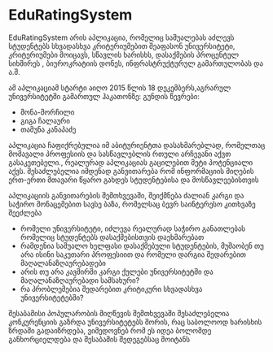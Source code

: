 # EduRatingSystem
   EduRatingSystem არის აპლიკაცია, რომელიც საშუალებას აძლევს სტუდენტებს სხვადასხვა კრიტერიუმებით შეაფასონ უნივერსიტეტი, კრიტერიუმები მოიცავს, სწავლის ხარისხს, დასაქმების პროცენტულ სიხშირეს , ბიუროკრატიის დონეს, ინფრასტრუქტურულ გამართულობას და ა.შ.         
   
   ამ აპლიკაციამ სტარტი აიღო 2015 წლის 18 დეკემბერს,აგრარულ უნივერსიტეტში გამართულ ჰაკათონზე:
   გუნდის წევრები:
   <ul>
   <li>მონა-მორჩილი</li>
    <li>გიგა ჩალაური</i>
    <li> თამუნა კანაპაძე</li>
   </ul>

   
   აპლიკაცია ჩაფიქრებულია იმ აბიტურიენტთა დასახმარებლად, რომელთაც მომავალი პროფესიის და სასწავლებლის რთული არჩევანი აქვთ გასაკეთებელი.,
   რეალურად აპლიკაციას გაცილებით მეტი პოტენციალი აქვს.  შესაძლებელია იმდენად განვითარება რომ ინფორმაციის მიღების ერთ-ერთი მთავარი წყარო
   გახდეს სტუდენტებისა და მოსწავლეებისთვის
  
   აპლიკაციის განვითარების შემთხვევაში, შეიქმნება ძალიან კარგი და საჭირო მონაცემებით სავსე ბაზა, რომელსაც ბევრ საინტერესო კითხვაზე შეეძლება 
    <ul>
     <li> რომელი უნივერსიტეტი, იძლევა რეალურად საჭირო განათლებას რომელიც სტუდენტებს დასაქმებისთვის დაეხმარებათ</li>
    <li> რამდენია საშუალო ხელფასი დასაქმებული სტუდენტების, მუშაობენ თუ არა ისინი საკუთარი პროფესიით და რომელი დარგია შედარებით მაღალანაზღაურებადები</i>
    <li> არის თუ არა კავშირში კარგი ქულები უნივერსიტეტში და მაღალანაზღაურებადი სამსახური?</li>
    <li>რა პრობლემებია შედარებით კრიტიკური სხვადასხვა უნივერსიტეტებში?</li>
   </ul>
   შესაბამისი პოპულარობის მიღწევის შემთხვევაში შესაძლებელია კონკურენციის გაზრდა უნივერსიტეტებს შორის, რაც საბოლოოდ ხარისხის ზრდაში გადაიზრდება, ვიმედოვნებ რომ  ეს იდეა ბოლომდე განხორციელდება და შესაბამის შედეგებსაც მოიტანს
